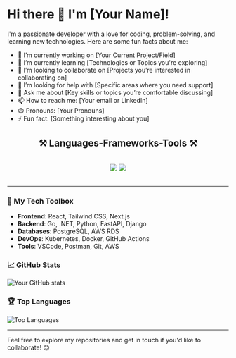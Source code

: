 # Hi there 👋 I'm [Your Name]!

I'm a passionate developer with a love for coding, problem-solving, and learning new technologies. Here are some fun facts about me:

- 🔭 I’m currently working on [Your Current Project/Field]
- 🌱 I’m currently learning [Technologies or Topics you're exploring]
- 👯 I’m looking to collaborate on [Projects you’re interested in collaborating on]
- 🤔 I’m looking for help with [Specific areas where you need support]
- 💬 Ask me about [Key skills or topics you’re comfortable discussing]
- 📫 How to reach me: [Your email or LinkedIn]
- 😄 Pronouns: [Your Pronouns]
- ⚡ Fun fact: [Something interesting about you]

<h2 align="center">⚒️ Languages-Frameworks-Tools ⚒️</h2> 
<br/> 
<div align="center">     
    <img src="https://skillicons.dev/icons?i=react,vscode,github,kubernetes,docker,tailwind,git,eclipse,linux,postgres,postman" />     
    <img src="https://skillicons.dev/icons?i=aws,python,javascript,typescript,cs,dotnet,go,java,nextjs,django,fastapi" /><br> 
</div> 
<br/>

---

### 🔧 My Tech Toolbox
- **Frontend**: React, Tailwind CSS, Next.js
- **Backend**: Go, .NET, Python, FastAPI, Django
- **Databases**: PostgreSQL, AWS RDS
- **DevOps**: Kubernetes, Docker, GitHub Actions
- **Tools**: VSCode, Postman, Git, AWS

### 📈 GitHub Stats
![Your GitHub stats](https://github-readme-stats.vercel.app/api?username=huslee17-username&show_icons=true&theme=radical)

### 🏆 Top Languages
![Top Languages](https://github-readme-stats.vercel.app/api/top-langs/?username=huslee17-username&layout=compact&theme=radical)

---

Feel free to explore my repositories and get in touch if you'd like to collaborate! 😊

